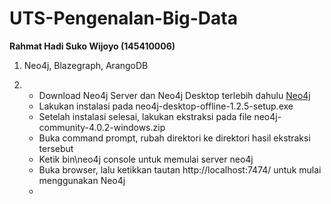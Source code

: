 # UTS-Pengenalan-Big-Data

**Rahmat Hadi Suko Wijoyo (145410006)**

1. Neo4j, Blazegraph, ArangoDB

2.  - Download Neo4j Server dan Neo4j Desktop terlebih dahulu [Neo4j](http://neo4j.com)
    - Lakukan instalasi pada neo4j-desktop-offline-1.2.5-setup.exe
    - Setelah instalasi selesai, lakukan ekstraksi pada file neo4j-community-4.0.2-windows.zip
    - Buka command prompt, rubah direktori ke direktori hasil ekstraksi tersebut
    - Ketik bin\neo4j console untuk memulai server neo4j
    - Buka browser, lalu ketikkan tautan http://localhost:7474/ untuk mulai menggunakan Neo4j
    - 
